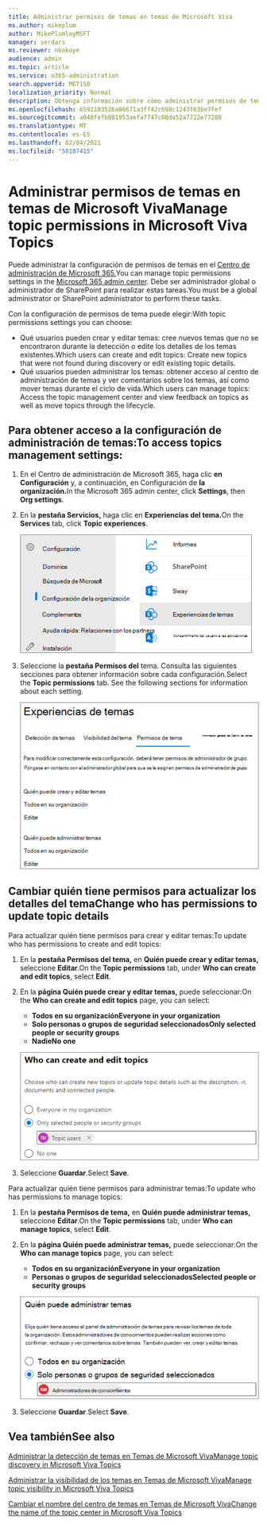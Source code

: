 ```yaml
---
title: Administrar permisos de temas en temas de Microsoft Viva
ms.author: mikeplum
author: MikePlumleyMSFT
manager: serdars
ms.reviewer: nkokoye
audience: admin
ms.topic: article
ms.service: o365-administration
search.appverid: MET150
localization_priority: Normal
description: Obtenga información sobre cómo administrar permisos de temas en Temas de Microsoft Viva.
ms.openlocfilehash: 6592103526a86671a3ff42c698c1243f63be7fef
ms.sourcegitcommit: a048fefb081953aefa7747c08da52a7722e77288
ms.translationtype: MT
ms.contentlocale: es-ES
ms.lasthandoff: 02/04/2021
ms.locfileid: "50107415"
---
```

# <a name="manage-topic-permissions-in-microsoft-viva-topics"></a><span data-ttu-id="da7d8-103">Administrar permisos de temas en temas de Microsoft Viva</span><span class="sxs-lookup"><span data-stu-id="da7d8-103">Manage topic permissions in Microsoft Viva Topics</span></span>

<span data-ttu-id="da7d8-104">Puede administrar la configuración de permisos de temas en el [Centro de administración de Microsoft 365.](https://admin.microsoft.com)</span><span class="sxs-lookup"><span data-stu-id="da7d8-104">You can manage topic permissions settings in the [Microsoft 365 admin center](https://admin.microsoft.com).</span></span> <span data-ttu-id="da7d8-105">Debe ser administrador global o administrador de SharePoint para realizar estas tareas.</span><span class="sxs-lookup"><span data-stu-id="da7d8-105">You must be a global administrator or SharePoint administrator to perform these tasks.</span></span>

<span data-ttu-id="da7d8-106">Con la configuración de permisos de tema puede elegir:</span><span class="sxs-lookup"><span data-stu-id="da7d8-106">With topic permissions settings you can choose:</span></span>

- <span data-ttu-id="da7d8-107">Qué usuarios pueden crear y editar temas: cree nuevos temas que no se encontraron durante la detección o edite los detalles de los temas existentes.</span><span class="sxs-lookup"><span data-stu-id="da7d8-107">Which users can create and edit topics: Create new topics that were not found during discovery or edit existing topic details.</span></span>
- <span data-ttu-id="da7d8-108">Qué usuarios pueden administrar los temas: obtener acceso al centro de administración de temas y ver comentarios sobre los temas, así como mover temas durante el ciclo de vida.</span><span class="sxs-lookup"><span data-stu-id="da7d8-108">Which users can manage topics: Access the topic management center and view feedback on topics as well as move topics through the lifecycle.</span></span>

## <a name="to-access-topics-management-settings"></a><span data-ttu-id="da7d8-109">Para obtener acceso a la configuración de administración de temas:</span><span class="sxs-lookup"><span data-stu-id="da7d8-109">To access topics management settings:</span></span>

1. <span data-ttu-id="da7d8-110">En el Centro de administración de Microsoft 365, haga clic **en Configuración** y, a continuación, en Configuración de **la organización.**</span><span class="sxs-lookup"><span data-stu-id="da7d8-110">In the Microsoft 365 admin center, click **Settings**, then **Org settings**.</span></span>
2. <span data-ttu-id="da7d8-111">En la **pestaña Servicios,** haga clic en **Experiencias del tema.**</span><span class="sxs-lookup"><span data-stu-id="da7d8-111">On the **Services** tab, click **Topic experiences**.</span></span>

    ![Conectar a las personas con el conocimiento](../media/admin-org-knowledge-options-completed.png) 

3. <span data-ttu-id="da7d8-113">Seleccione la **pestaña Permisos del** tema. Consulta las siguientes secciones para obtener información sobre cada configuración.</span><span class="sxs-lookup"><span data-stu-id="da7d8-113">Select the **Topic permissions** tab. See the following sections for information about each setting.</span></span>

    ![knowledge-network-settings](../media/knowledge-network-settings-topic-permissions.png) 

## <a name="change-who-has-permissions-to-update-topic-details"></a><span data-ttu-id="da7d8-115">Cambiar quién tiene permisos para actualizar los detalles del tema</span><span class="sxs-lookup"><span data-stu-id="da7d8-115">Change who has permissions to update topic details</span></span>

<span data-ttu-id="da7d8-116">Para actualizar quién tiene permisos para crear y editar temas:</span><span class="sxs-lookup"><span data-stu-id="da7d8-116">To update who has permissions to create and edit topics:</span></span>

1. <span data-ttu-id="da7d8-117">En la **pestaña Permisos del tema,** en **Quién puede crear y editar temas,** seleccione **Editar**.</span><span class="sxs-lookup"><span data-stu-id="da7d8-117">On the **Topic permissions** tab, under **Who can create and edit topics**, select **Edit**.</span></span>
2. <span data-ttu-id="da7d8-118">En la **página Quién puede crear y editar temas,** puede seleccionar:</span><span class="sxs-lookup"><span data-stu-id="da7d8-118">On the **Who can create and edit topics** page, you can select:</span></span>
    - <span data-ttu-id="da7d8-119">**Todos en su organización**</span><span class="sxs-lookup"><span data-stu-id="da7d8-119">**Everyone in your organization**</span></span>
    - <span data-ttu-id="da7d8-120">**Solo personas o grupos de seguridad seleccionados**</span><span class="sxs-lookup"><span data-stu-id="da7d8-120">**Only selected people or security groups**</span></span>
    - <span data-ttu-id="da7d8-121">**Nadie**</span><span class="sxs-lookup"><span data-stu-id="da7d8-121">**No one**</span></span>

    ![Crear y editar temas](../media/k-manage-who-can-create-and-edit.png)  

3. <span data-ttu-id="da7d8-123">Seleccione **Guardar**.</span><span class="sxs-lookup"><span data-stu-id="da7d8-123">Select **Save**.</span></span>

<span data-ttu-id="da7d8-124">Para actualizar quién tiene permisos para administrar temas:</span><span class="sxs-lookup"><span data-stu-id="da7d8-124">To update who has permissions to manage topics:</span></span>

1. <span data-ttu-id="da7d8-125">En la **pestaña Permisos de tema,** en **Quién puede administrar temas,** seleccione **Editar**.</span><span class="sxs-lookup"><span data-stu-id="da7d8-125">On the **Topic permissions** tab, under **Who can manage topics**, select **Edit**.</span></span>
2. <span data-ttu-id="da7d8-126">En la **página Quién puede administrar temas,** puede seleccionar:</span><span class="sxs-lookup"><span data-stu-id="da7d8-126">On the **Who can manage topics** page, you can select:</span></span>
    - <span data-ttu-id="da7d8-127">**Todos en su organización**</span><span class="sxs-lookup"><span data-stu-id="da7d8-127">**Everyone in your organization**</span></span>
    - <span data-ttu-id="da7d8-128">**Personas o grupos de seguridad seleccionados**</span><span class="sxs-lookup"><span data-stu-id="da7d8-128">**Selected people or security groups**</span></span>

    ![Administrar temas](../media/k-manage-who-can-manage-topics.png)  

3. <span data-ttu-id="da7d8-130">Seleccione **Guardar**.</span><span class="sxs-lookup"><span data-stu-id="da7d8-130">Select **Save**.</span></span>

## <a name="see-also"></a><span data-ttu-id="da7d8-131">Vea también</span><span class="sxs-lookup"><span data-stu-id="da7d8-131">See also</span></span>

[<span data-ttu-id="da7d8-132">Administrar la detección de temas en Temas de Microsoft Viva</span><span class="sxs-lookup"><span data-stu-id="da7d8-132">Manage topic discovery in Microsoft Viva Topics</span></span>](topic-experiences-discovery.md)

[<span data-ttu-id="da7d8-133">Administrar la visibilidad de los temas en Temas de Microsoft Viva</span><span class="sxs-lookup"><span data-stu-id="da7d8-133">Manage topic visibility in Microsoft Viva Topics</span></span>](topic-experiences-knowledge-rules.md)

[<span data-ttu-id="da7d8-134">Cambiar el nombre del centro de temas en Temas de Microsoft Viva</span><span class="sxs-lookup"><span data-stu-id="da7d8-134">Change the name of the topic center in Microsoft Viva Topics</span></span>](topic-experiences-administration.md)
